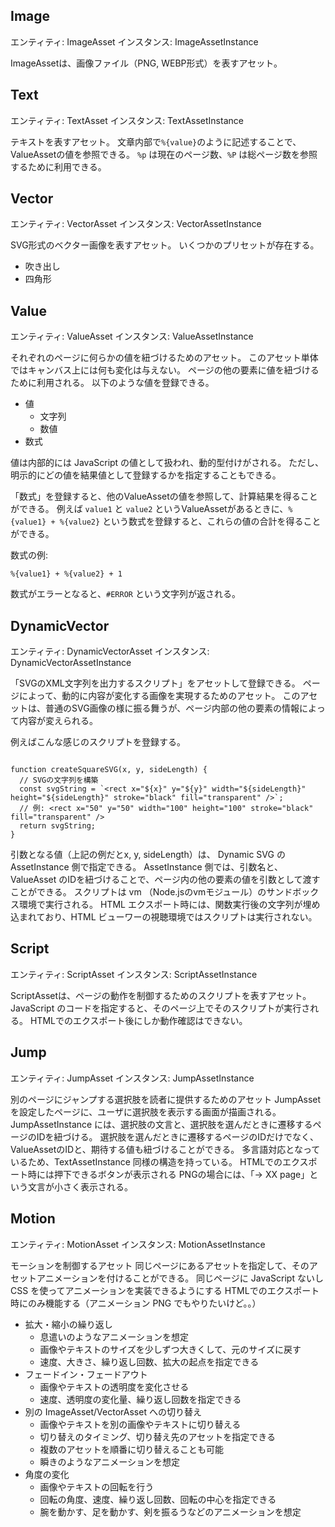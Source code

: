 ## Image

エンティティ: ImageAsset
インスタンス: ImageAssetInstance

ImageAssetは、画像ファイル（PNG, WEBP形式）を表すアセット。

## Text

エンティティ: TextAsset
インスタンス: TextAssetInstance

テキストを表すアセット。
文章内部で`%{value}`のように記述することで、ValueAssetの値を参照できる。
`%p` は現在のページ数、`%P` は総ページ数を参照するために利用できる。

## Vector

エンティティ: VectorAsset
インスタンス: VectorAssetInstance

SVG形式のベクター画像を表すアセット。
いくつかのプリセットが存在する。
- 吹き出し
- 四角形

## Value

エンティティ: ValueAsset
インスタンス: ValueAssetInstance

それぞれのページに何らかの値を紐づけるためのアセット。
このアセット単体ではキャンバス上には何も変化は与えない。
ページの他の要素に値を紐づけるために利用される。
以下のような値を登録できる。

- 値
  - 文字列
  - 数値
- 数式

値は内部的には JavaScript の値として扱われ、動的型付けがされる。
ただし、明示的にどの値を結果値として登録するかを指定することもできる。

「数式」を登録すると、他のValueAssetの値を参照して、計算結果を得ることができる。
例えば `value1` と `value2` というValueAssetがあるときに、`%{value1} + %{value2}` という数式を登録すると、これらの値の合計を得ることができる。

数式の例:
```
%{value1} + %{value2} + 1
```

数式がエラーとなると、`#ERROR` という文字列が返される。


## DynamicVector

エンティティ: DynamicVectorAsset
インスタンス: DynamicVectorAssetInstance

「SVGのXML文字列を出力するスクリプト」をアセットして登録できる。
ページによって、動的に内容が変化する画像を実現するためのアセット。
このアセットは、普通のSVG画像の様に振る舞うが、ページ内部の他の要素の情報によって内容が変えられる。

例えばこんな感じのスクリプトを登録する。

```

function createSquareSVG(x, y, sideLength) {
  // SVGの文字列を構築
  const svgString = `<rect x="${x}" y="${y}" width="${sideLength}" height="${sideLength}" stroke="black" fill="transparent" />`;
  // 例: <rect x="50" y="50" width="100" height="100" stroke="black" fill="transparent" />
  return svgString;
}
```

引数となる値（上記の例だとx, y, sideLength）は、 Dynamic SVG の AssetInstance 側で指定できる。
AssetInstance 側では、引数名と、ValueAsset のIDを紐づけることで、ページ内の他の要素の値を引数として渡すことができる。
スクリプトは vm （Node.jsのvmモジュール）のサンドボックス環境で実行される。
HTML エクスポート時には、関数実行後の文字列が埋め込まれており、HTML ビューワーの視聴環境ではスクリプトは実行されない。

## Script

エンティティ: ScriptAsset
インスタンス: ScriptAssetInstance

ScriptAssetは、ページの動作を制御するためのスクリプトを表すアセット。
JavaScript のコードを指定すると、そのページ上でそのスクリプトが実行される。
HTMLでのエクスポート後にしか動作確認はできない。

## Jump

エンティティ: JumpAsset
インスタンス: JumpAssetInstance

別のページにジャンプする選択肢を読者に提供するためのアセット
JumpAssetを設定したページに、ユーザに選択肢を表示する画面が描画される。
JumpAssetInstance には、選択肢の文言と、選択肢を選んだときに遷移するページのIDを紐づける。
選択肢を選んだときに遷移するページのIDだけでなく、ValueAssetのIDと、期待する値も紐づけることができる。
多言語対応となっているため、TextAssetInstance 同様の構造を持っている。
HTMLでのエクスポート時には押下できるボタンが表示される
PNGの場合には、「→ XX page」という文言が小さく表示される。

## Motion

エンティティ: MotionAsset
インスタンス: MotionAssetInstance

モーションを制御するアセット
同じページにあるアセットを指定して、そのアセットアニメーションを付けることができる。
同じページに JavaScript ないし CSS を使ってアニメーションを実装できるようにする
HTMLでのエクスポート時にのみ機能する（アニメーション PNG でもやりたいけど。。）

- 拡大・縮小の繰り返し
  - 息遣いのようなアニメーションを想定
  - 画像やテキストのサイズを少しずつ大きくして、元のサイズに戻す
  - 速度、大きさ、繰り返し回数、拡大の起点を指定できる
- フェードイン・フェードアウト
  - 画像やテキストの透明度を変化させる
  - 速度、透明度の変化量、繰り返し回数を指定できる
- 別の ImageAsset/VectorAsset への切り替え
  - 画像やテキストを別の画像やテキストに切り替える
  - 切り替えのタイミング、切り替え先のアセットを指定できる
  - 複数のアセットを順番に切り替えることも可能
  - 瞬きのようなアニメーションを想定
- 角度の変化
  - 画像やテキストの回転を行う
  - 回転の角度、速度、繰り返し回数、回転の中心を指定できる
  - 腕を動かす、足を動かす、剣を振るうなどのアニメーションを想定
